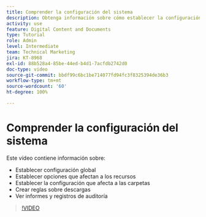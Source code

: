 ```yaml
---
title: Comprender la configuración del sistema
description: Obtenga información sobre cómo establecer la configuración global, las opciones de recursos, la configuración de carpetas, crear reglas de descarga y ver informes y registros de auditoría en [!UICONTROL DAM de Workfront].
activity: use
feature: Digital Content and Documents
type: Tutorial
role: Admin
level: Intermediate
team: Technical Marketing
jira: KT-8968
exl-id: 88b528a4-85be-44ed-b4d1-7acfdb2742d0
doc-type: video
source-git-commit: bbdf99c6bc1be714077fd94fc3f8325394de36b3
workflow-type: tm+mt
source-wordcount: '60'
ht-degree: 100%

---
```


# Comprender la configuración del sistema

Este vídeo contiene información sobre:

* Establecer configuración global
* Establecer opciones que afectan a los recursos
* Establecer la configuración que afecta a las carpetas
* Crear reglas sobre descargas
* Ver informes y registros de auditoría

>[!VIDEO](https://video.tv.adobe.com/v/3414460/?quality=12&learn=on&enablevpops=1&captions=spa)
